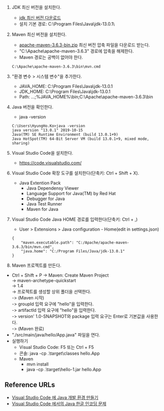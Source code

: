 1. JDK 최신 버전을 설치한다.
   - [jdk 최신 버전 다운로드](https://www.oracle.com/technetwork/java/javase/downloads/index.html) 
   - 설치 기본 경로: C:\Program Files\Java\jdk-13.0.1\
1. Maven 최신 버전을 설치한다.
   - [apache-maven-3.6.3-bin.zip](https://maven.apache.org/download.cgi) 최신 버전 압축 파일을 다운로드 받는다.
   - "C:\Apache\apache-maven-3.6.3" 경로에 압축을 해제한다.
   - Maven 경로는 공백이 없어야 한다.
   ```
   C:\Apache\apache-maven-3.6.3\bin\mvn.cmd
   ```
1. "환경 변수 > 시스템 변수"을 추가한다.
   - JAVA_HOME: C:\Program Files\Java\jdk-13.0.1
   - JDK_HOME: C:\Program Files\Java\jdk-13.0.1
   - Path: ...;%JAVA_HOME%\bin;C:\Apache\apache-maven-3.6.3\bin
1. Java 버전을 확인한다.
   - java -version
   ```shell
   C:\Users\HyungHo.Ko>java -version
   java version "13.0.1" 2019-10-15
   Java(TM) SE Runtime Environment (build 13.0.1+9)
   Java HotSpot(TM) 64-Bit Server VM (build 13.0.1+9, mixed mode, sharing)
   ```

1. Visual Studio Code을 설치한다.   
   - https://code.visualstudio.com/

1. Visual Studio Code 확장 도구를 설치한다(단축키: Ctrl + Shift + X).
   - Java Extention Pack
     - Java Dependensy Viewer
     - Language Support for Java(TM) by Red Hat
     - Debugger for Java
     - Java Test Runner
     - Maven for Java
1. Visual Studio Code Java HOME 경로를 입력한다(단축키: Ctrl + ,)
   - User > Extensions > Java configuration - Home(edit in settings.json)
   ```
   {
       "maven.executable.path": "C:/Apache/apache-maven-3.6.3/bin/mvn.cmd",
       "java.home": "C:/Program Files/Java/jdk-13.0.1"
   }
   ```
 1. Maven 프로젝트를 만든다.
   - Ctrl + Shift + P
     -> Maven: Create Maven Project  
     -> maven-archetype-quickstart  
     -> 1.4  
     -> 프로젝트를 생성할 상위 폴더을 선택한다.  
     -> (Maven 시작)  
     -> groupId 입력 요구에 "hello"을 입력한다.  
     -> artifactId 입력 요구에 "hello"을 입력한다.  
     -> version' 1.0-SNAPSHOT와 package 입력 요구는 Enter로 기본값을 사용한다.  
     -> (Maven 완료)
   - "./src/main/java/hello/App.java" 파일을 연다.
   - 실행하기
     - Visual Studio Code: F5 또는 Ctrl + F5
     - 콘솔: java -cp .\target\classes hello.App
     - Maven
       - mvn install
       - java -cp .\target\hello-1.jar hello.App
   

## Reference URLs
- [Visual Studio Code 에 Java 개발 환경 만들기](https://soolper.tistory.com/6)
- [Visual Studio Code 에서의 Java 한글 인코딩 문제](https://soolper.tistory.com/7?category=768175)
